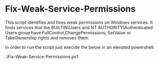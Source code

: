 # Fix-Weak-Service-Permissions

This script identifies and fixes weak permissions on Windows services. 
It finds services that the BUILTIN\\Users and NT AUTHORITY\\Authenticated Users group have FullControl,ChangePermissions, SetValue or TakeOwnership rights and removes them.

In order to run the script just execute the below in an elevated powershell:

.\Fix-Weak-Service-Permissions.ps1
